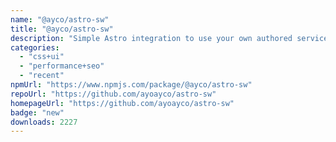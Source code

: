 ```yaml
---
name: "@ayco/astro-sw"
title: "@ayco/astro-sw"
description: "Simple Astro integration to use your own authored service-worker"
categories:
  - "css+ui"
  - "performance+seo"
  - "recent"
npmUrl: "https://www.npmjs.com/package/@ayco/astro-sw"
repoUrl: "https://github.com/ayoayco/astro-sw"
homepageUrl: "https://github.com/ayoayco/astro-sw"
badge: "new"
downloads: 2227
---
```

